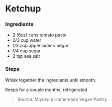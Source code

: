 Ketchup
=======

### Ingredients
- 2 (6oz) cans tomato paste
- 2/3 cup water
- 1/3 cup apple cider vinegar
- 1/4 cup sugar
- 2 tsp sea salt

### Steps
Whisk together the ingredients until smooth.

Keeps for a couple months, refrigerated

> Source: Miyoko's Homemade Vegan Pantry
